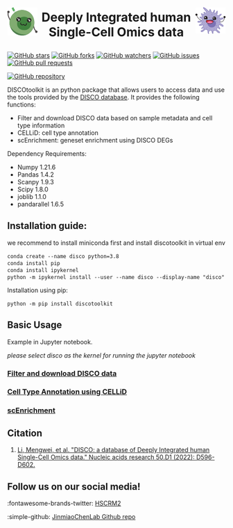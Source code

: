 <!--
 * @Descripttion: 
 * @version: 
 * @Author: Mengwei Li
 * @Date: 2023-04-16 21:20:42
 * @LastEditors: Mengwei Li
 * @LastEditTime: 2023-04-16 21:22:03
-->

<img style="vertical-align: middle; width: 70px; display:inline; float: left; margin-right: 0.5em; margin-top: 2em;" src = "assets/images/t_cell.93a106b5.svg"></img>
<img style="vertical-align: middle; width: 70px; display:inline; float: right; margin-top: 2em; margin-left:0.6em" src = "assets/images/monocyte.846676d9.svg"></img>
<b><center><h1 style="vertical-align: middle; display:inline;" class="h1.md-title">  
Deeply Integrated human Single-Cell Omics data
</h1></center></b>

[![GitHub stars](https://img.shields.io/github/stars/JinmiaoChenLab/DISCOtoolkit_py?style=social&logo=github&label=Star)](https://github.com/JinmiaoChenLab/DISCOtoolkit_py/stargazers)
[![GitHub forks](https://img.shields.io/github/forks/JinmiaoChenLab/DISCOtoolkit_py?style=social&logo=github&label=Fork)](https://github.com/JinmiaoChenLab/DISCOtoolkit_py/network)
[![GitHub watchers](https://img.shields.io/github/watchers/JinmiaoChenLab/DISCOtoolkit_py?style=social&logo=github&label=Watchers)](https://github.com/JinmiaoChenLab/DISCOtoolkit_py/watchers)
[![GitHub issues](https://img.shields.io/github/issues/JinmiaoChenLab/DISCOtoolkit_py?style=social&logo=github&label=Issues)](https://github.com/JinmiaoChenLab/DISCOtoolkit_py/issues)
[![GitHub pull requests](https://img.shields.io/github/issues-pr/JinmiaoChenLab/DISCOtoolkit_py?style=social&logo=github&label=Pull%20Requests)](https://github.com/JinmiaoChenLab/DISCOtoolkit_py/pulls)

[![GitHub repository](https://img.shields.io/badge/GitHub%20repository-DISCOtoolkit_py-2088FF?style=flat-square&logo=github)](https://github.com/JinmiaoChenLab/DISCOtoolkit_py)

DISCOtoolkit is an python package that allows users to access data and use the tools provided by the [DISCO database](https://www.immunesinglecell.org/). It provides the following functions:

- Filter and download DISCO data based on sample metadata and cell type information
- CELLiD: cell type annotation
- scEnrichment: geneset enrichment using DISCO DEGs

Dependency Requirements:

- Numpy 1.21.6
- Pandas 1.4.2
- Scanpy 1.9.3
- Scipy 1.8.0
- joblib 1.1.0
- pandarallel 1.6.5

## Installation guide:

we recommend to install miniconda first and install discotoolkit in virtual env

```
conda create --name disco python=3.8
conda install pip
conda install ipykernel
python -m ipykernel install --user --name disco --display-name "disco"
```

Installation using pip:
``` 
python -m pip install discotoolkit
```

## Basic Usage
Example in Jupyter notebook.

<em>please select disco as the kernel for running the jupyter notebook</em>

### [Filter and download DISCO data](download_data.ipynb)

### [Cell Type Annotation using CELLiD](CELLiD_celltype_annotation.ipynb)

### [scEnrichment](scEnrichment.ipynb)

## Citation
1. [Li, Mengwei, et al. "DISCO: a database of Deeply Integrated human Single-Cell Omics data." Nucleic acids research 50.D1 (2022): D596-D602.](https://academic.oup.com/nar/article/50/D1/D596/6430491)

## Follow us on our social media!
:fontawesome-brands-twitter:    [HSCRM2](https://twitter.com/HSCRM2) 

:simple-github:     [JinmiaoChenLab Github repo](https://github.com/JinmiaoChenLab) 